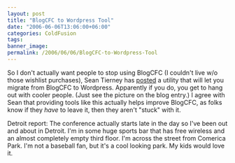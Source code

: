 ```yaml
---
layout: post
title: "BlogCFC to Wordpress Tool"
date: "2006-06-06T13:06:00+06:00"
categories: ColdFusion 
tags: 
banner_image: 
permalink: /2006/06/06/BlogCFC-to-Wordpress-Tool
---
```


So I don't actually want people to stop using BlogCFC (I couldn't live w/o those wishlist purchases), Sean Tierney has <a href="http://www.scrollinondubs.com/?p=81">posted</a> a utility that will let you migrate from BlogCFC to Wordpress. Apparently if you do, you get to hang out with cooler people. (Just see the picture on the blog entry.) I agree with Sean that providing tools like this actually helps improve BlogCFC, as folks know if they <i>have</i> to leave it, then they aren't "stuck" with it. 

Detroit report: The conference actually starts late in the day so I've been out and about in Detroit. I'm in some huge sports bar that has free wireless and an almost completely empty third floor. I'm across the street from Comerica Park. I'm not a baseball fan, but it's a cool looking park. My kids would love it.